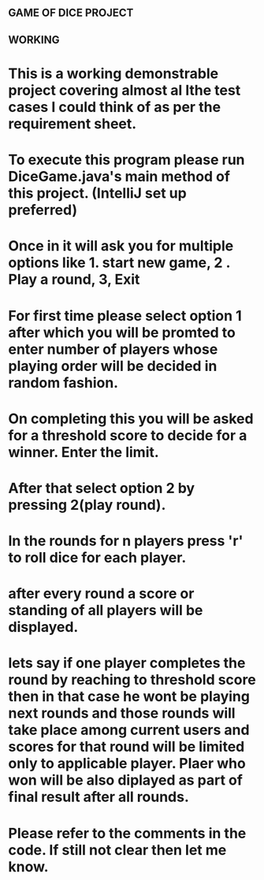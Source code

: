 ## GAME OF DICE PROJECT

## WORKING

# This is a working demonstrable project covering almost al lthe test cases I could think of as per the requirement sheet.
# To execute this program please run DiceGame.java's main method of this project. (IntelliJ set up preferred)
# Once in it will ask you for multiple options like 1. start new game, 2 . Play a round, 3, Exit
# For first time please select option 1 after which you will be promted to enter number of players whose playing order will be decided in random fashion.
# On completing this you will be asked for a threshold score to decide for a winner. Enter the limit.
# After that select option 2 by pressing 2(play round).
# In the rounds for n players press 'r' to roll dice for each player.
# after every round a score or standing of all players will be displayed.
# lets say if one player completes the round by reaching to threshold score then in that case he wont be playing next rounds and those rounds will take place among current users and scores for that round will be limited only to applicable player. Plaer who won will be also diplayed as part of final result after all rounds.
# Please refer to the comments in the code. If still not clear then let me know.